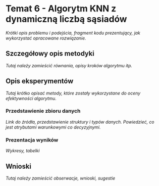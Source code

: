# Temat 6 - Algorytm KNN z dynamiczną liczbą sąsiadów
*Krótki opis problemu i podejścia, fragment kodu prezentujący, jak wykorzystać opracowane rozwiązanie.*

## Szczegółowy opis metodyki
*Tutaj należy zamieścić równania, opisy kroków algorytmu itp.*

## Opis eksperymentów
*Tutaj krótko opisać metody, które zostały wykorzystane do oceny efektywności algorytmu.*

### Przedstawienie zbioru danych
*Link do źródła, przedstawienie struktury i typów danych. Powiedzieć, co jest atrybutami warunkowymi co decyzyjnymi.*

### Prezentacja wyników
*Wykresy, tabelki*

## Wnioski
*Tutaj należy zamieścić obserwacje, wnioski, sugestie*
